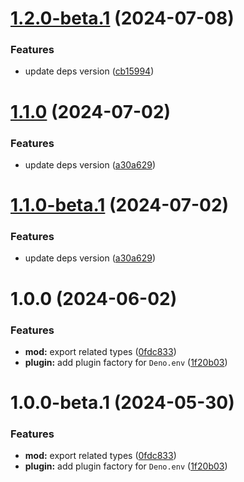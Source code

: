# [1.2.0-beta.1](https://github.com/TomokiMiyauci/esbuild-deno-env/compare/1.1.0...1.2.0-beta.1) (2024-07-08)


### Features

* update deps version ([cb15994](https://github.com/TomokiMiyauci/esbuild-deno-env/commit/cb1599495863d9bd8f1cf519cfdf1d8072196bbe))

# [1.1.0](https://github.com/TomokiMiyauci/esbuild-deno-env/compare/1.0.0...1.1.0) (2024-07-02)


### Features

* update deps version ([a30a629](https://github.com/TomokiMiyauci/esbuild-deno-env/commit/a30a62914492773f8d5327b723c446623749080c))

# [1.1.0-beta.1](https://github.com/TomokiMiyauci/esbuild-deno-env/compare/1.0.0...1.1.0-beta.1) (2024-07-02)


### Features

* update deps version ([a30a629](https://github.com/TomokiMiyauci/esbuild-deno-env/commit/a30a62914492773f8d5327b723c446623749080c))

# 1.0.0 (2024-06-02)


### Features

* **mod:** export related types ([0fdc833](https://github.com/TomokiMiyauci/esbuild-deno-env/commit/0fdc833951a07ac203cd91b6d8beb207980724fd))
* **plugin:** add plugin factory for `Deno.env` ([1f20b03](https://github.com/TomokiMiyauci/esbuild-deno-env/commit/1f20b03c6c490ed7208fd87d878f09fc26fd7357))

# 1.0.0-beta.1 (2024-05-30)


### Features

* **mod:** export related types ([0fdc833](https://github.com/TomokiMiyauci/esbuild-deno-env/commit/0fdc833951a07ac203cd91b6d8beb207980724fd))
* **plugin:** add plugin factory for `Deno.env` ([1f20b03](https://github.com/TomokiMiyauci/esbuild-deno-env/commit/1f20b03c6c490ed7208fd87d878f09fc26fd7357))

